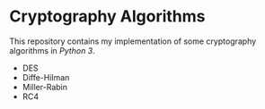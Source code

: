 # Cryptography Algorithms

This repository contains my implementation of some cryptography algorithms in *Python 3*.
* DES
* Diffe-Hilman
* Miller-Rabin
* RC4
